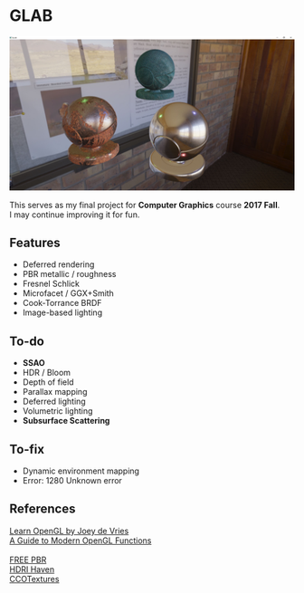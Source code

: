 # GLAB

![](/assets/Capture.C.JPG)

This serves as my final project for **Computer Graphics** course **2017 Fall**.<br/>
I may continue improving it for fun.

## Features
- Deferred rendering 
- PBR metallic / roughness
- Fresnel Schlick
- Microfacet / GGX+Smith 
- Cook-Torrance BRDF 
- Image-based lighting

## To-do
- **SSAO**
- HDR / Bloom
- Depth of field
- Parallax mapping  
- Deferred lighting
- Volumetric lighting
- **Subsurface Scattering**

## To-fix
- Dynamic environment mapping
- Error: 1280 Unknown error

## References
[Learn OpenGL by Joey de Vries](https://learnopengl.com/)<br/>
[A Guide to Modern OpenGL Functions](https://github.com/Fendroidus/Guide-to-Modern-OpenGL-Functions)
<br/><br/>
[FREE PBR](https://freepbr.com/)<br/>
[HDRI Haven](https://hdrihaven.com/)<br/>
[CCOTextures](https://cc0textures.com/)<br/>